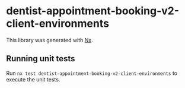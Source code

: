 # dentist-appointment-booking-v2-client-environments

This library was generated with [Nx](https://nx.dev).

## Running unit tests

Run `nx test dentist-appointment-booking-v2-client-environments` to execute the unit tests.
